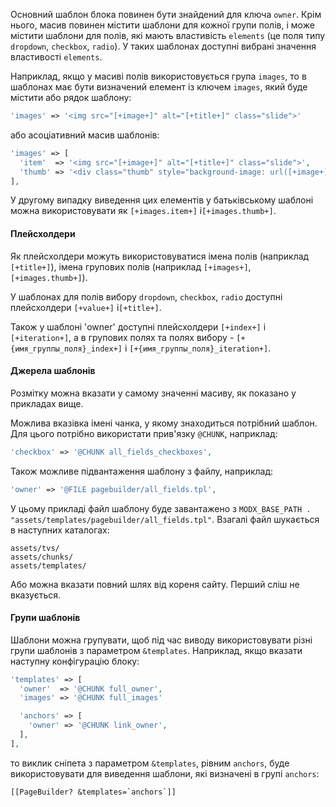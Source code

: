 Основний шаблон блока повинен бути знайдений для ключа `owner`. Крім нього, масив повинен містити шаблони для кожної групи полів, і може містити шаблони для полів, які мають властивість `elements` (це поля типу `dropdown`, `checkbox`, `radio`). У таких шаблонах доступні вибрані значення властивості `elements`.

Наприклад, якщо у масиві полів використовується група `images`, то в шаблонах має бути визначений елемент із ключем `images`, який буде містити або рядок шаблону:

```php
'images' => '<img src="[+image+]" alt="[+title+]" class="slide">'
```

або асоціативний масив шаблонів:

```php
'images' => [
  'item'  => '<img src="[+image+]" alt="[+title+]" class="slide">',
  'thumb' => '<div class="thumb" style="background-image: url([+image+])"></div>',
],
```

У другому випадку виведення цих елементів у батьківському шаблоні можна використовувати як `[+images.item+]` і`[+images.thumb+]`.

#### Плейсхолдери

Як плейсхолдери можуть використовуватися імена полів (наприклад `[+title+]`), імена групових полів (наприклад `[+images+]`, `[+images.thumb+]`).

У шаблонах для полів вибору `dropdown`, `checkbox`, `radio` доступні плейсхолдери `[+value+]` і`[+title+]`.

Також у шаблоні 'owner' доступні плейсхолдери `[+index+]` і `[+iteration+]`, а в групових полях та полях вибору - `[+{имя_группы_поля}_index+]` і `[+{имя_группы_поля}_iteration+]`.

#### Джерела шаблонів

Розмітку можна вказати у самому значенні масиву, як показано у прикладах вище.

Можлива вказівка імені чанка, у якому знаходиться потрібний шаблон. Для цього потрібно використати прив'язку `@CHUNK`, наприклад:

```php
'checkbox' => '@CHUNK all_fields_checkboxes',
```

Також можливе підвантаження шаблону з файлу, наприклад:

```php
'owner' => '@FILE pagebuilder/all_fields.tpl',
```

У цьому прикладі файл шаблону буде завантажено з `MODX_BASE_PATH . "assets/templates/pagebuilder/all_fields.tpl"`. Взагалі файл шукається в наступних каталогах:
```
assets/tvs/
assets/chunks/
assets/templates/
```

Або можна вказати повний шлях від кореня сайту. Перший сліш не вказується.

#### Групи шаблонів

Шаблони можна групувати, щоб під час виводу використовувати різні групи шаблонів з параметром `&templates`. Наприклад, якщо вказати наступну конфігурацію блоку:

```php
'templates' => [
  'owner'  => '@CHUNK full_owner',
  'images' => '@CHUNK full_images'

  'anchors' => [
    'owner' => '@CHUNK link_owner',
  ],
],
```

то виклик сніпета з параметром `&templates`, рівним `anchors`, буде використовувати для виведення шаблони, які визначені в групі `anchors`:

```
[[PageBuilder? &templates=`anchors`]]
```
